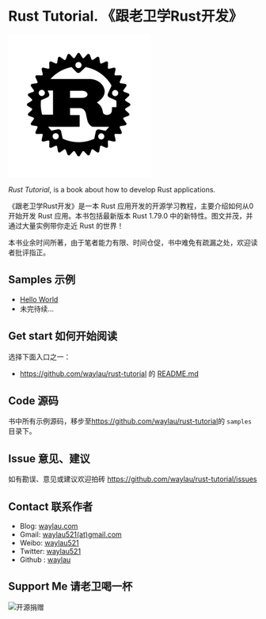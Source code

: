 # Rust Tutorial. 《跟老卫学Rust开发》

![](images/rust-logo-blk.svg)

*Rust Tutorial*, is a book about how to develop Rust applications.



《跟老卫学Rust开发》是一本 Rust 应用开发的开源学习教程，主要介绍如何从0开始开发 Rust 应用。本书包括最新版本  Rust 1.79.0 中的新特性。图文并茂，并通过大量实例带你走近 Rust 的世界！

本书业余时间所著，由于笔者能力有限、时间仓促，书中难免有疏漏之处，欢迎读者批评指正。


## Samples 示例

* [Hello World](samples/hello_world)
* 未完待续...



## Get start 如何开始阅读

选择下面入口之一：

* <https://github.com/waylau/rust-tutorial> 的 [README.md](https://github.com/waylau/rust-tutorial/blob/master/README.md) 


## Code 源码

书中所有示例源码，移步至<https://github.com/waylau/rust-tutorial>的 `samples` 目录下。



## Issue 意见、建议

如有勘误、意见或建议欢迎拍砖 <https://github.com/waylau/rust-tutorial/issues>

## Contact 联系作者

* Blog: [waylau.com](http://waylau.com)
* Gmail: [waylau521(at)gmail.com](mailto:waylau521@gmail.com)
* Weibo: [waylau521](http://weibo.com/waylau521)
* Twitter: [waylau521](https://twitter.com/waylau521)
* Github : [waylau](https://github.com/waylau)

## Support Me 请老卫喝一杯

![开源捐赠](https://waylau.com/images/showmethemoney-sm.jpg)

